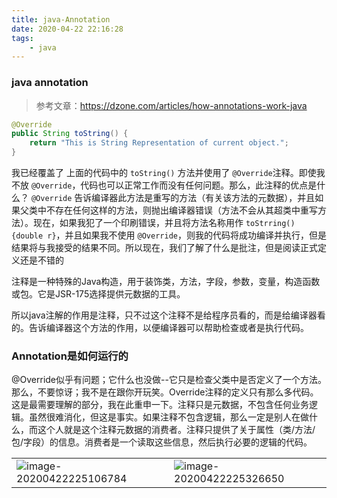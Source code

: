 ```yaml
---
title: java-Annotation
date: 2020-04-22 22:16:28
tags:
	- java
---
```


### java annotation

> 参考文章：https://dzone.com/articles/how-annotations-work-java

```java
@Override
public String toString() {
	return "This is String Representation of current object.";
}
```

我已经覆盖了 上面的代码中的 `toString()` 方法并使用了 `@Override`注释。即使我不放 `@Override`，代码也可以正常工作而没有任何问题。那么，此注释的优点是什么？ `@Override` 告诉编译器此方法是重写的方法（有关该方法的元数据），并且如果父类中不存在任何这样的方法，则抛出编译器错误（方法不会从其超类中重写方法）。现在，如果我犯了一个印刷错误，并且将方法名称用作 `toStrring() {double r}`，并且如果我不使用 `@Override`，则我的代码将成功编译并执行，但是结果将与我接受的结果不同。所以现在，我们了解了什么是批注，但是阅读正式定义还是不错的

注释是一种特殊的Java构造，用于装饰类，方法，字段，参数，变量，构造函数或包。它是JSR-175选择提供元数据的工具。

<!-- more -->

所以java注解的作用是注释，只不过这个注释不是给程序员看的，而是给编译器看的。告诉编译器这个方法的作用，以便编译器可以帮助检查或者是执行代码。



### Annotation是如何运行的

@Override似乎有问题；它什么也没做--它只是检查父类中是否定义了一个方法。那么，不要惊讶；我不是在跟你开玩笑。Override注释的定义只有那么多代码。这是最需要理解的部分，我在此重申一下。注释只是元数据，不包含任何业务逻辑。虽然很难消化，但这是事实。如果注释不包含逻辑，那么一定是别人在做什么，而这个人就是这个注释元数据的消费者。注释只提供了关于属性（类/方法/包/字段）的信息。消费者是一个读取这些信息，然后执行必要的逻辑的代码。



|                                                              |                                                              |
| ------------------------------------------------------------ | ------------------------------------------------------------ |
| ![image-20200422225106784](https://cdn.jsdelivr.net/gh/a11enyang/Picture@1.0/img2/image-20200422225106784.png) | ![image-20200422225326650](https://cdn.jsdelivr.net/gh/a11enyang/Picture@1.0/img2/image-20200422225326650.png) |

